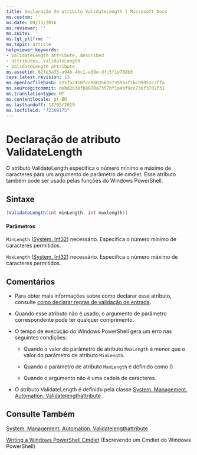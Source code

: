 ```yaml
---
title: Declaração de atributo ValidateLength | Microsoft Docs
ms.custom: ''
ms.date: 09/13/2016
ms.reviewer: ''
ms.suite: ''
ms.tgt_pltfrm: ''
ms.topic: article
helpviewer_keywords:
- ValidateLength attribute, described
- attributes, ValidateLength
- ValidateLength attribute
ms.assetid: 82fe3a35-a94b-4bc1-ad9e-dfc5f1e788b3
caps.latest.revision: 13
ms.openlocfilehash: a25fa2410fcc6803563573596af1bc99052c3ffa
ms.sourcegitcommit: debd2b38fb8070a7357bf1a4bf9cc736f3702f31
ms.translationtype: MT
ms.contentlocale: pt-BR
ms.lasthandoff: 12/05/2019
ms.locfileid: "72369175"
---
```

# <a name="validatelength-attribute-declaration"></a>Declaração de atributo ValidateLength

O atributo ValidateLength especifica o número mínimo e máximo de caracteres para um argumento de parâmetro de cmdlet. Esse atributo também pode ser usado pelas funções do Windows PowerShell.

## <a name="syntax"></a>Sintaxe

```csharp
[ValidateLength(int minLength, int maxlength)]
```

#### <a name="parameters"></a>Parâmetros

`MinLength` ([System. Int32](/dotnet/api/System.Int32)) necessário. Especifica o número mínimo de caracteres permitidos.

`MaxLength` ([System. Int32](/dotnet/api/System.Int32)) necessário. Especifica o número máximo de caracteres permitidos.

## <a name="remarks"></a>Comentários

- Para obter mais informações sobre como declarar esse atributo, consulte [como declarar regras de validação de entrada](./how-to-validate-parameter-input.md).

- Quando esse atributo não é usado, o argumento de parâmetro correspondente pode ter qualquer comprimento.

- O tempo de execução do Windows PowerShell gera um erro nas seguintes condições:

    - Quando o valor do parâmetro de atributo `MaxLength` é menor que o valor do parâmetro de atributo `MinLength`.

    - Quando o parâmetro de atributo `MaxLength` é definido como 0.

    - Quando o argumento não é uma cadeia de caracteres.

- O atributo ValidateLength é definido pela classe [System. Management. Automation. Validatelengthattribute](/dotnet/api/System.Management.Automation.ValidateLengthAttribute) .

## <a name="see-also"></a>Consulte Também

[System. Management. Automation. Validatelengthattribute](/dotnet/api/System.Management.Automation.ValidateLengthAttribute)

[Writing a Windows PowerShell Cmdlet](./writing-a-windows-powershell-cmdlet.md) (Escrevendo um Cmdlet do Windows PowerShell)
